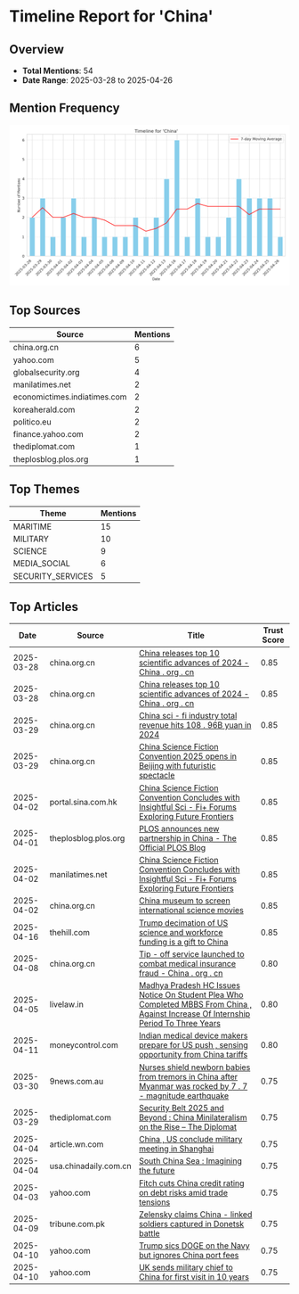 # Timeline Report for 'China'

## Overview

- **Total Mentions**: 54
- **Date Range**: 2025-03-28 to 2025-04-26

## Mention Frequency

![Timeline Chart](China_timeline.png)

## Top Sources

| Source | Mentions |
|--------|----------|
| china.org.cn | 6 |
| yahoo.com | 5 |
| globalsecurity.org | 4 |
| manilatimes.net | 2 |
| economictimes.indiatimes.com | 2 |
| koreaherald.com | 2 |
| politico.eu | 2 |
| finance.yahoo.com | 2 |
| thediplomat.com | 1 |
| theplosblog.plos.org | 1 |

## Top Themes

| Theme | Mentions |
|-------|----------|
| MARITIME | 15 |
| MILITARY | 10 |
| SCIENCE | 9 |
| MEDIA_SOCIAL | 6 |
| SECURITY_SERVICES | 5 |

## Top Articles

| Date | Source | Title | Trust Score |
|------|--------|-------|-------------|
| 2025-03-28 | china.org.cn | [China releases top 10 scientific advances of 2024 - China . org . cn](http://www.china.org.cn/china/2025-03/28/content_117792218.htm) | 0.85 |
| 2025-03-28 | china.org.cn | [China releases top 10 scientific advances of 2024 - China . org . cn](http://www.china.org.cn/china/2025-03/28/content_117792218.htm) | 0.85 |
| 2025-03-29 | china.org.cn | [China sci - fi industry total revenue hits 108 . 96B yuan in 2024](http://www.china.org.cn/arts/2025-03/29/content_117794344.htm) | 0.85 |
| 2025-03-29 | china.org.cn | [China Science Fiction Convention 2025 opens in Beijing with futuristic spectacle](http://www.china.org.cn/arts/2025-03/29/content_117794783.htm) | 0.85 |
| 2025-04-02 | portal.sina.com.hk | [China Science Fiction Convention Concludes with Insightful  Sci - Fi+  Forums Exploring Future Frontiers](https://portal.sina.com.hk/finance/finance-prnewswire/prnasia/2025/04/02/1153543/china-science-fiction-convention-concludes-with-insightful-sci-fi-forums-exploring-future-frontiers/) | 0.85 |
| 2025-04-01 | theplosblog.plos.org | [PLOS announces new partnership in China - The Official PLOS Blog](https://theplosblog.plos.org/2025/04/plos-announces-new-partnership-in-china/) | 0.85 |
| 2025-04-02 | manilatimes.net | [China Science Fiction Convention Concludes with Insightful  Sci - Fi+  Forums Exploring Future Frontiers](https://www.manilatimes.net/2025/04/02/tmt-newswire/pr-newswire/china-science-fiction-convention-concludes-with-insightful-sci-fi-forums-exploring-future-frontiers/2084827) | 0.85 |
| 2025-04-02 | china.org.cn | [China museum to screen international science movies](http://www.china.org.cn/arts/2025-04/02/content_117801241.htm) | 0.85 |
| 2025-04-16 | thehill.com | [Trump decimation of US science and workforce funding is a gift to China](https://thehill.com/opinion/white-house/5250224-trump-attacks-american-science/) | 0.85 |
| 2025-04-08 | china.org.cn | [Tip - off service launched to combat medical insurance fraud - China . org . cn](http://www.china.org.cn/china/2025-04/08/content_117810774.htm) | 0.80 |
| 2025-04-05 | livelaw.in | [Madhya Pradesh HC Issues Notice On Student Plea Who Completed MBBS From China , Against Increase Of Internship Period To Three Years](https://www.livelaw.in/high-court/madhya-pradesh-high-court/madhya-pradesh-high-court-hearing-plea-against-mbbs-students-internship-period-extension-288531) | 0.80 |
| 2025-04-11 | moneycontrol.com | [Indian medical device makers prepare for US push , sensing opportunity from China tariffs](https://www.moneycontrol.com/news/business/companies/indian-medical-device-makers-prepare-for-us-push-sensing-opportunity-from-china-tariffs-12991910.html) | 0.80 |
| 2025-03-30 | 9news.com.au | [Nurses shield newborn babies from tremors in China after Myanmar was rocked by 7 . 7 - magnitude earthquake](https://www.9news.com.au/world/myanmar-earthquake-nurses-in-hospital-in-china-shield-newborns-from-tremors/e23adc90-09cc-491f-9df2-9c332c00916c) | 0.75 |
| 2025-03-29 | thediplomat.com | [  Security Belt 2025  and Beyond : China Minilateralism on the Rise – The Diplomat](https://thediplomat.com/2025/03/security-belt-2025-and-beyond-chinas-minilateralism-on-the-rise/) | 0.75 |
| 2025-04-04 | article.wn.com | [China , US conclude military meeting in Shanghai](https://article.wn.com/view/2025/04/04/China_US_conclude_military_meeting_in_Shanghai/) | 0.75 |
| 2025-04-04 | usa.chinadaily.com.cn | [South China Sea : Imagining the future](http://usa.chinadaily.com.cn/a/202504/04/WS67eefdcda3104d9fd381d94f.html) | 0.75 |
| 2025-04-03 | yahoo.com | [Fitch cuts China credit rating on debt risks amid trade tensions](https://www.yahoo.com/news/fitch-cuts-china-credit-rating-135005733.html) | 0.75 |
| 2025-04-09 | tribune.com.pk | [Zelensky claims China - linked soldiers captured in Donetsk battle](https://tribune.com.pk/story/2538808/zelensky-claims-china-linked-soldiers-captured-in-donetsk-battle) | 0.75 |
| 2025-04-10 | yahoo.com | [Trump sics DOGE on the Navy but ignores China port fees](https://www.yahoo.com/news/trump-sics-doge-navy-ignores-151023507.html) | 0.75 |
| 2025-04-10 | yahoo.com | [UK sends military chief to China for first visit in 10 years](https://www.yahoo.com/news/uk-sends-military-chief-china-184335305.html) | 0.75 |
